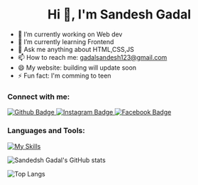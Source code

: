  <h1 align="center">Hi 👋, I'm Sandesh Gadal</h1>

- 🔭 I’m currently working on Web dev 
- 🌱 I’m currently learning Frontend
- 💬 Ask me anything about HTML,CSS,JS 
- 📫 How to reach me: gadalsandesh123@gmail.com
- 😄 My website: building will update soon
- ⚡ Fun fact: I'm comming to teen
  
### Connect with me:
<div id="badges">
  <a href="https://github.com/Sandesh-Gadal">
    <img src="https://img.shields.io/badge/Github-white?style=for-the-badge&logo=Github&logoColor=black" alt="Github Badge"/>
  </a>
 
  </a>
   <a href="https://www.instagram.com/gadal.sandesh/">
    <img src="https://img.shields.io/badge/Instagram-purple?style=for-the-badge&logo=instagram&logoColor=white" alt="Instagram Badge"/>
  </a>
   <a href="https://www.facebook.com/sandesh.gadal.79/">
    <img src="https://img.shields.io/badge/Facebook-blue?style=for-the-badge&logo=facebook&logoColor=white" alt="Facebook Badge"/>
  </a>

  </a>
</div>

### Languages and Tools:
[![My Skills](https://skillicons.dev/icons?i=c,c++,.net,github,git,figma&perline=5)](https://skillicons.dev)

![Sandedsh Gadal's GitHub stats](https://github-readme-stats.vercel.app/api?username=Sandesh-Gadal&show_icons=true&theme=dark)

![Top Langs](https://github-readme-stats.vercel.app/api/top-langs/?username=Sandesh-Gadal&theme=dark)


<br>

